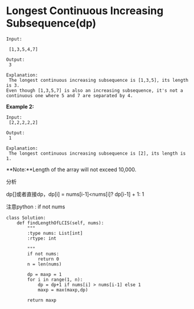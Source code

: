 # Longest Continuous Increasing Subsequence\(dp\)

```text
Input:
```

```text
 [1,3,5,4,7]

Output:
 3

Explanation:
 The longest continuous increasing subsequence is [1,3,5], its length is 3. 
Even though [1,3,5,7] is also an increasing subsequence, it's not a continuous one where 5 and 7 are separated by 4.
```

**Example 2:**

```text
Input:
 [2,2,2,2,2]

Output:
 1

Explanation:
 The longest continuous increasing subsequence is [2], its length is 1.
```

**Note:**Length of the array will not exceed 10,000.

分析

dp\[\]或者直接dp，dp\[i\] = nums\[i-1\]&lt;nums\[i\]? dp\[i-1\] + 1: 1

注意python : if not nums

```text
class Solution:
    def findLengthOfLCIS(self, nums):
        """
        :type nums: List[int]
        :rtype: int

        """
        if not nums:
            return 0
        n = len(nums)

        dp = maxp = 1
        for i in range(1, n):
            dp = dp+1 if nums[i] > nums[i-1] else 1
            maxp = max(maxp,dp)

        return maxp
```


